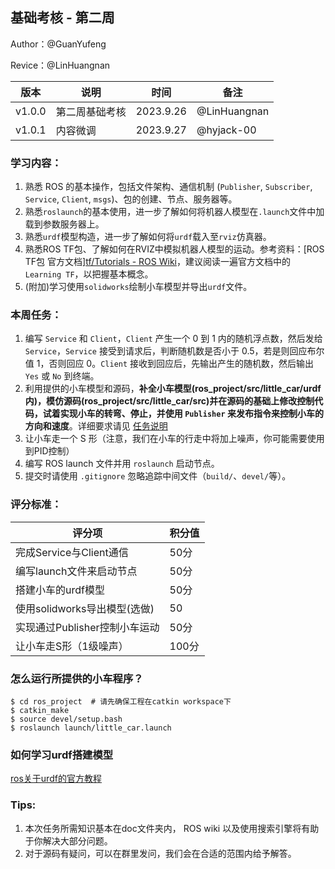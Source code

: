 ## 基础考核 - 第二周

Author：@GuanYufeng

Revice：@LinHuangnan

| 版本 | 说明 |时间|备注|
| ---- | ---- | ---- |----|
| v1.0.0 | 第二周基础考核 |2023.9.26| @LinHuangnan |
| v1.0.1 | 内容微调 | 2023.9.27 | @hyjack-00 |

### 学习内容：
1. 熟悉 ROS 的基本操作，包括文件架构、通信机制 (`Publisher`, `Subscriber`, `Service`, `Client`, `msgs`)、包的创建、节点、服务器等。
2. 熟悉`roslaunch`的基本使用，进一步了解如何将机器人模型在`.launch`文件中加载到参数服务器上。
3. 熟悉`urdf`模型构造，进一步了解如何将`urdf`载入至`rviz`仿真器。
4. 熟悉ROS TF包、了解如何在RVIZ中模拟机器人模型的运动。参考资料：[ROS TF包 官方文档][tf/Tutorials - ROS Wiki](http://wiki.ros.org/tf/Tutorials)，建议阅读一遍官方文档中的`Learning TF`，以把握基本概念。
5. (附加)学习使用`solidworks`绘制小车模型并导出`urdf`文件。

### 本周任务：

1. 编写 `Service` 和 `Client`，`Client` 产生一个 0 到 1 内的随机浮点数，然后发给 `Service`，`Service` 接受到请求后，判断随机数是否小于 0.5，若是则回应布尔值 1，否则回应 0。`Client` 接收到回应后，先输出产生的随机数，然后输出 `Yes` 或 `No` 到终端。
2. 利用提供的小车模型和源码，**补全小车模型(ros_project/src/little_car/urdf内)，模仿源码(ros_project/src/little_car/src)并在源码的基础上修改控制代码，试着实现小车的转弯、停止，并使用 `Publisher` 来发布指令来控制小车的方向和速度**。详细要求请见 [任务说明](./task2_description.md)
3. 让小车走一个 S 形（注意，我们在小车的行走中将加上噪声，你可能需要使用到PID控制）
4. 编写 ROS launch 文件并用 `roslaunch` 启动节点。
5. 提交时请使用 `.gitignore` 忽略追踪中间文件（`build/`、`devel/`等）。

### **评分标准**：

| 评分项                                         | 积分值 |
| ---------------------------------------------- | ------ |
| 完成Service与Client通信           | 50分  |
| 编写launch文件来启动节点      | 50分 |
| 搭建小车的urdf模型             | 50分 |
| 使用solidworks导出模型(选做)  |  50   |
| 实现通过Publisher控制小车运动 | 50分 |
| 让小车走S形（1级噪声）         | 100分 |

### **怎么运行所提供的小车程序？**

```shell
$ cd ros_project  # 请先确保工程在catkin workspace下
$ catkin_make  
$ source devel/setup.bash
$ roslaunch launch/little_car.launch
```
### **如何学习urdf搭建模型**

[ros关于urdf的官方教程](http://wiki.ros.org/cn/urdf)


### **Tips:**

1. 本次任务所需知识基本在doc文件夹内， ROS wiki 以及使用搜索引擎将有助于你解决大部分问题。
2. 对于源码有疑问，可以在群里发问，我们会在合适的范围内给予解答。
